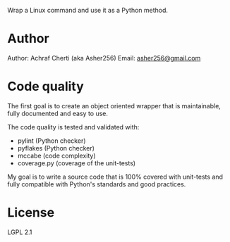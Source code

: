 Wrap a Linux command and use it as a Python method.

# Author

Author: Achraf Cherti (aka Asher256)
Email: asher256@gmail.com

# Code quality

The first goal is to create an object oriented wrapper that is maintainable,
fully documented and easy to use.

The code quality is tested and validated with:
- pylint (Python checker)
- pyflakes (Python checker)
- mccabe (code complexity)
- coverage.py (coverage of the unit-tests)

My goal is to write a source code that is 100% covered with unit-tests and
fully compatible with Python's standards and good practices.

# License

LGPL 2.1

